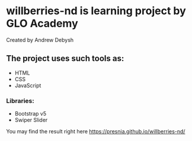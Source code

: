 # willberries-nd is learning project by GLO Academy
Created by Andrew Debysh

## The project uses such tools as:
- HTML
- CSS
- JavaScript

### Libraries:
- Bootstrap v5
- Swiper Slider

You may find the result right here https://presnia.github.io/willberries-nd/
